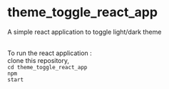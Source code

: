# theme_toggle_react_app

<p>A simple react application to toggle light/dark theme</p>

<br>To run the react application :
<br>clone this repository,
<br><code>cd theme_toggle_react_app</code>
<br><code>npm start</code>
